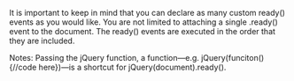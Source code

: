 It is important to keep in mind that you can declare as many custom ready() events as you
would like. You are not limited to attaching a single .ready() event to the document. The
ready() events are executed in the order that they are included.


Notes:
Passing the jQuery function, a function—e.g. jQuery(funciton(){//code here})—is a
shortcut for jQuery(document).ready().